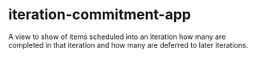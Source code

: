 iteration-commitment-app
========================

A view to show of items scheduled into an iteration how many are completed in that iteration and how many are deferred to later iterations.
